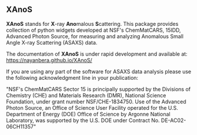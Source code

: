 XAnoS
-----

**XAnoS** stands for **X**-ray **Ano**malous **S**cattering. This package provides collection of python widgets developed at NSF's ChemMatCARS, 15IDD, Advanced Photon Source, for measuring and analyzing Anomalous Small Angle X-ray Scattering (ASAXS) data.

The documentation of **XAnoS** is under rapid development and available at: https://nayanbera.github.io/XAnoS/


If you are using any part of the software for ASAXS data analysis please use the following acknowledgment line in your publication:

"NSF's ChemMatCARS Sector 15 is principally supported by the Divisions of Chemistry (CHE) and Materials Research (DMR), National Science Foundation, under grant number NSF/CHE-1834750.  Use of the Advanced Photon Source, an Office of Science User Facility operated for the U.S. Department of Energy (DOE) Office of Science by Argonne National Laboratory, was supported by the U.S. DOE under Contract No. DE-AC02-06CH11357"
